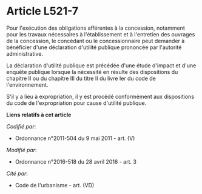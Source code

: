 # Article L521-7

Pour l'exécution des obligations afférentes à la concession, notamment pour les travaux nécessaires à l'établissement et à
l'entretien des ouvrages de la concession, le concédant ou le concessionnaire peut demander à bénéficier d'une déclaration
d'utilité publique prononcée par l'autorité administrative.

La déclaration d'utilité publique est précédée d'une étude d'impact et d'une enquête publique lorsque la nécessité en résulte
des dispositions du chapitre II ou du chapitre III du titre II du livre Ier du code de l'environnement.

S'il y a lieu à expropriation, il y est procédé conformément aux dispositions du code de l'expropriation pour cause d'utilité
publique.

**Liens relatifs à cet article**

_Codifié par_:

  - Ordonnance n°2011-504 du 9 mai 2011 - art. (V)

_Modifié par_:

  - Ordonnance n°2016-518 du 28 avril 2016 - art. 3

_Cité par_:

  - Code de l'urbanisme - art. (VD)
